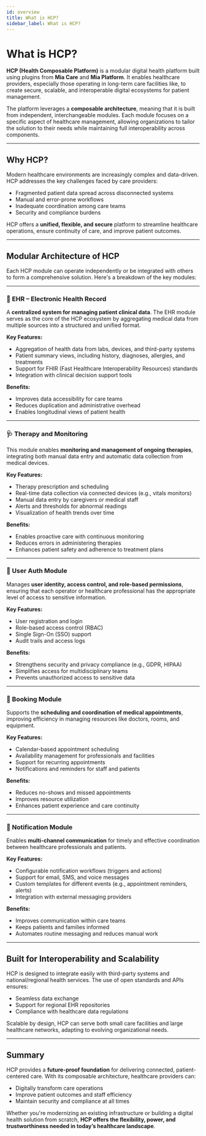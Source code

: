 ```yaml
---
id: overview
title: What is HCP?
sidebar_label: What is HCP?
---
```


# What is HCP?

**HCP (Health Composable Platform)** is a modular digital health platform built using plugins from **Mia Care** and **Mia Platform**. It enables healthcare providers, especially those operating in long-term care facilities like, to create secure, scalable, and interoperable digital ecosystems for patient management.

The platform leverages a **composable architecture**, meaning that it is built from independent, interchangeable modules. Each module focuses on a specific aspect of healthcare management, allowing organizations to tailor the solution to their needs while maintaining full interoperability across components.

---

## Why HCP?

Modern healthcare environments are increasingly complex and data-driven. HCP addresses the key challenges faced by care providers:

- Fragmented patient data spread across disconnected systems
- Manual and error-prone workflows
- Inadequate coordination among care teams
- Security and compliance burdens

HCP offers a **unified, flexible, and secure** platform to streamline healthcare operations, ensure continuity of care, and improve patient outcomes.

---

## Modular Architecture of HCP

Each HCP module can operate independently or be integrated with others to form a comprehensive solution. Here's a breakdown of the key modules:

---

### 🏥 EHR – Electronic Health Record

A **centralized system for managing patient clinical data**. The EHR module serves as the core of the HCP ecosystem by aggregating medical data from multiple sources into a structured and unified format.

**Key Features:**
- Aggregation of health data from labs, devices, and third-party systems
- Patient summary views, including history, diagnoses, allergies, and treatments
- Support for FHIR (Fast Healthcare Interoperability Resources) standards
- Integration with clinical decision support tools

**Benefits:**
- Improves data accessibility for care teams
- Reduces duplication and administrative overhead
- Enables longitudinal views of patient health

---

### 🩺 Therapy and Monitoring

This module enables **monitoring and management of ongoing therapies**, integrating both manual data entry and automatic data collection from medical devices.

**Key Features:**
- Therapy prescription and scheduling
- Real-time data collection via connected devices (e.g., vitals monitors)
- Manual data entry by caregivers or medical staff
- Alerts and thresholds for abnormal readings
- Visualization of health trends over time

**Benefits:**
- Enables proactive care with continuous monitoring
- Reduces errors in administering therapies
- Enhances patient safety and adherence to treatment plans

---

### 🔐 User Auth Module

Manages **user identity, access control, and role-based permissions**, ensuring that each operator or healthcare professional has the appropriate level of access to sensitive information.

**Key Features:**
- User registration and login
- Role-based access control (RBAC)
- Single Sign-On (SSO) support
- Audit trails and access logs

**Benefits:**
- Strengthens security and privacy compliance (e.g., GDPR, HIPAA)
- Simplifies access for multidisciplinary teams
- Prevents unauthorized access to sensitive data

---

### 📅 Booking Module

Supports the **scheduling and coordination of medical appointments**, improving efficiency in managing resources like doctors, rooms, and equipment.

**Key Features:**
- Calendar-based appointment scheduling
- Availability management for professionals and facilities
- Support for recurring appointments
- Notifications and reminders for staff and patients

**Benefits:**
- Reduces no-shows and missed appointments
- Improves resource utilization
- Enhances patient experience and care continuity

---

### 🔔 Notification Module

Enables **multi-channel communication** for timely and effective coordination between healthcare professionals and patients.

**Key Features:**
- Configurable notification workflows (triggers and actions)
- Support for email, SMS, and voice messages
- Custom templates for different events (e.g., appointment reminders, alerts)
- Integration with external messaging providers

**Benefits:**
- Improves communication within care teams
- Keeps patients and families informed
- Automates routine messaging and reduces manual work

---

## Built for Interoperability and Scalability

HCP is designed to integrate easily with third-party systems and national/regional health services. The use of open standards and APIs ensures:

- Seamless data exchange
- Support for regional EHR repositories
- Compliance with healthcare data regulations

Scalable by design, HCP can serve both small care facilities and large healthcare networks, adapting to evolving organizational needs.

---

## Summary

HCP provides a **future-proof foundation** for delivering connected, patient-centered care. With its composable architecture, healthcare providers can:

- Digitally transform care operations
- Improve patient outcomes and staff efficiency
- Maintain security and compliance at all times

Whether you're modernizing an existing infrastructure or building a digital health solution from scratch, **HCP offers the flexibility, power, and trustworthiness needed in today’s healthcare landscape**.
